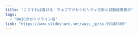 ```yaml
---
title: "こうすれば書ける！ウェブアクセシビリティ方針と試験結果表示"
tags:
  - "WAICのガイドライン系"
link: "https://www.slideshare.net/waic_jp/ss-99188369"
---
```

